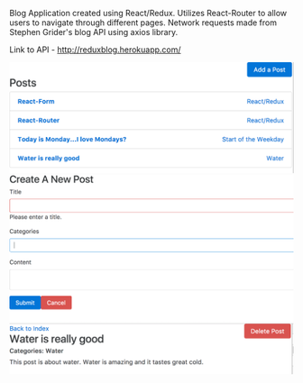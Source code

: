 Blog Application created using React/Redux. Utilizes React-Router to allow users to navigate through different pages. Network requests made from Stephen Grider's blog API using axios library.

Link to API - http://reduxblog.herokuapp.com/

![logo](./public/picture_1.png)
![logo](./public/picture_2.png)
![logo](./public/picture_3.png)

